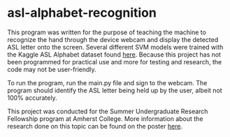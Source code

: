 # asl-alphabet-recognition

This program was written for the purpose of teaching the machine to recognize the hand through the device webcam and display the detected ASL letter onto the screen. Several different SVM models were trained with the Kaggle ASL Alphabet dataset found [here](https://www.kaggle.com/datasets/grassknoted/asl-alphabet/metadata?resource=download). Because this project has not been programmed for practical use and more for testing and research, the code may not be user-friendly.

To run the program, run the main.py file and sign to the webcam. The program should identify the ASL letter being held up by the user, albeit not 100% accurately.

This project was conducted for the Summer Undergraduate Research Fellowship program at Amherst College. More information about the research done on this topic can be found on the poster [here](https://docs.google.com/presentation/d/1wI8KXGUvWXBA-xkj9gM9eK53F58ALkPZmD-PW0Q8XYE/edit?usp=sharing).
